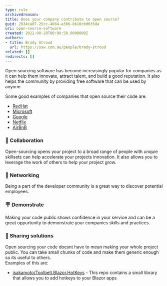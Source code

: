 ```yaml
---
type: rule
archivedreason: 
title: Does your company contribute to open source?
guid: 2934ca87-25cc-4084-a3b6-8610cbd635da
uri: open-source-software
created: 2022-08-28T00:08:58.0000000Z
authors:
- title: Brady Stroud
  url: https://ssw.com.au/people/brady-stroud
related: []
redirects: []
---
```



Open sourcing software has become increasingly popular for companies as it can help them innovate, attract talent, and build a good reputation. It also helps the community by providing free software that can be used by anyone.

<!-- TODO: Embed video -->

<!--endintro-->

Some good examples of companies that open source their code are:
- [RedHat](https://redhatofficial.github.io/)
- [Microsoft](https://opensource.microsoft.com/)
- [Google](https://opensource.google/)
- [Netflix](https://netflix.github.io/)
- [AirBnB](https://airbnb.io/projects/)

### 🧱 Collaboration
Open-sourcing opens your project to a broad range of people with unquie skillsets can help accelerate your projects innovation. It also allows you to leverage the work of others to help your project grow. 

### 🤝 Networking
Being a part of the developer community is a great way to discover potential employees.

### 🪧 Demonstrate 
Making your code public shows confidence in your service and can be a great oppurtunity to demonstrate your companies skills and practices.

### 🔗 Sharing solutions
Open sourcing your code doesnt have to mean making your whole project public. You can take small chunks of code and make them generic enough so its useful to others.  
Examples of this are:
- [jsakamoto/Toolbelt.Blazor.HotKeys](https://github.com/jsakamoto/Toolbelt.Blazor.HotKeys) - This repo contains a small library that allows you to add hotkeys to your Blazor apps